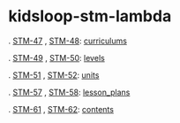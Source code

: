 # kidsloop-stm-lambda

. [STM-47](https://calmisland.atlassian.net/jira/software/c/projects/STM/boards/328?modal=detail&selectedIssue=STM-47) , [STM-48](https://calmisland.atlassian.net/jira/software/c/projects/STM/boards/328?modal=detail&selectedIssue=STM-48): [curriculums](doc/curriculum.json)

. [STM-49](https://calmisland.atlassian.net/jira/software/c/projects/STM/boards/328?modal=detail&selectedIssue=STM-49) , [STM-50](https://calmisland.atlassian.net/jira/software/c/projects/STM/boards/328?modal=detail&selectedIssue=STM-50): [levels](doc/level.json)

. [STM-51](https://calmisland.atlassian.net/jira/software/c/projects/STM/boards/328?modal=detail&selectedIssue=STM-51) , [STM-52](https://calmisland.atlassian.net/jira/software/c/projects/STM/boards/328?modal=detail&selectedIssue=STM-52): [units](doc/unit.json)

. [STM-57](https://calmisland.atlassian.net/jira/software/c/projects/STM/boards/328?modal=detail&selectedIssue=STM-57) , [STM-58](https://calmisland.atlassian.net/jira/software/c/projects/STM/boards/328?modal=detail&selectedIssue=STM-58): [lesson_plans](doc/content.json)

. [STM-61](https://calmisland.atlassian.net/jira/software/c/projects/STM/boards/328?modal=detail&selectedIssue=STM-61) , [STM-62](https://calmisland.atlassian.net/jira/software/c/projects/STM/boards/328?modal=detail&selectedIssue=STM-62): [contents](doc/content.json)
